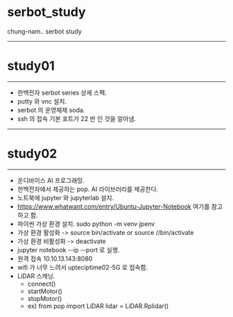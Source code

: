 # serbot_study
chung-nam.. serbot study
- - -
# study01
- - -
* 한백전자 serbot series 상세 스펙.
* putty 와 vnc 설치.
* serbot 의 운영체제 soda.
* ssh 의 접속 기본 포트가 22 번 인 것을 알아냄. 
- - -
# study02
- - -
* 온디바이스 AI 프로그래밍.
* 한백전자에서 제공하는 pop. AI 라이브러리를 제공한다. 
* 노트북에 jupyter 와 jupyterlab 설치.
* https://www.whatwant.com/entry/Ubuntu-Jupyter-Notebook 여기를 참고 하고 함. 
* 파이썬 가상 환경 설치. sudo python -m venv jpenv
* 가상 환경 활성화 -> source bin/activate or source /<venv-dir>/bin/activate
* 가상 환경 비활성화 -> deactivate
* jupyter notebook --ip --port 로 실행. 	
* 원격 접속 10.10.13.143:8080
* wifi 가 너무 느려서 upteciptime02-5G 로 접속함.
* LiDAR 스캐닝. 
	* connect()
	* startMotor()
	* stopMotor()
	* ex)
		from pop import LiDAR
		lidar = LiDAR.Rplidar()
		









